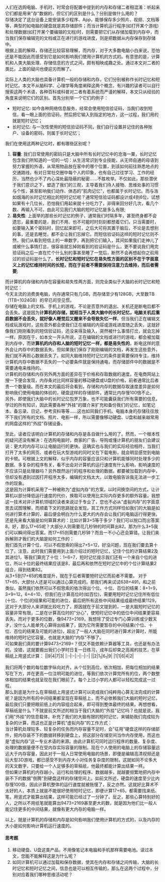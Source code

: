 人们在选购电脑、手机时，时常会将配置中提到的内存和存储二者相混淆：听起来它们都是用来"存"数据的，但它们的区别是什么？分别是做什么用的？  
存储决定了这台设备上能安装多少程序、App，能够保存多少照片、视频、文档等等，典型的如电脑的硬盘就是其存储部件；而当计算机运行程序(如打开某个游戏)和处理数据(如打开某个要编辑的文档)时，则需要把它们从存储加载到内存中，而当我们保存编辑完的文档或正在进行的游戏进度，则是把数据从内存保存到存储中。  
根据上面的解释，存储还比较容易理解，而内存，对于大多数电脑小白来说，恐怕还是不能因此而感受到它是如何影响我们使用计算机的方式的。有意思的是，计算机和人类大脑处理、存储信息的方式之间，颇有相映成趣之处。通过本文对二者的类比，上面的疑问也便迎刃而解了。  

实际上人类的大脑也具备计算机一般的存储和内存，它们分别被称作长时记忆和短时记忆。本文不从脑科学、心理学等角度阐释这两个概念，有兴趣的读者可以自行搜索这两个术语，各种百科或科普对二者有着系统而严谨的解释，本文只从经验的角度来说明它们的区别。首先分别举一个它们的例子：
* 短时记忆: 如今各种网络信息服务，经常会使用短信验证码，当我们收到短信，看一眼上面的验证码，然后把它输入到指定的地方，这一过程，我们用的就是短时记忆；
* 长时记忆: 与一次性使用的短信验证码不同，我们自行设置并记住的各种账户、设备的密码，则属于长时记忆；

我们在使用这两种记忆时，都有哪些区别呢？
1. **容量**: 我们日常使用的密码只是大脑中所有长时记忆中的沧海一粟，长时记忆包含我们所知道的一切的一切：从生活常识到专业技能，从无师自通的母语到努力掌握的外语，从常用物品放在家中的哪个位置，到该如何前往熟悉地点的交通路线，有对日常社交圈中每个人的印象，也有自己过往学习、工作的经历，当然也少不了内心深处最隐蔽的秘密……不胜枚举。不仅如此，那些潜伏于我们意识之下，塑造了我们的三观，主导着我们待人接物、思维处事的习惯与个性，甚至影响我们动作、体态的"肌肉记忆"，也都属于长时记忆。而与浩如烟海的长时记忆相比的短时记忆呢？通常短信验证码都设计成4到6位，试想如果有十几位长，恐怕我们用起来就十分吃力了，非得来回分好几次，看几个数、再输入不可。由此可见我们大脑的短时记忆是多么有限;
2. **易失性**: 上面举的那些长时记忆的例子，通常我们时隔多年，甚至终身都不会遗忘，最重要的是，我们不用、也不可能时时刻刻都想着它们，只当需要时，如要输入某个密码时，回忆起来即可，之后大可将其置于脑后，不论是去想别的事，还是去睡觉，都不会让我们忘掉它。而短信验证码这样的短时记忆则不然，我们从看到短信上的一串数字，再到把它们输入，其间如果我们走神儿了或被什么事情打岔，很容易就忘掉刚看到的验证码是什么，更不要说我们用完验证码之后一直在忙个什么别的事甚至睡了一觉后，断然不会再想起你之前用过的验证码是什么了。**长时记忆和短时记忆在易失性方面的区别不在于字面意义上的记忆维持时间的长短，而在于前者不需要保持注意力去维持，而后者需要**;  

而计算机的存储和内存在容量和易失性两方面，则完全类似于大脑的长时记忆和短时记忆：  
今天主流的消费类电脑，内存通常只有几GB，而存储至少有128GB，大至数TB（1TB=1024GB）的早已司空见惯。  
存储在电脑上的文档、手机上的游戏，不论是否意外的退出、关机还是断电后都不会丢失。这是因为**计算机的存储，就相当于人类大脑中的长时记忆，电脑关机后重启数据不会丢失，就好像人睡觉后又醒来不会导致失忆一样**。但当我们正在编辑文档或玩游戏时，这些意外都会使我们正在编辑的内容或游戏进度随之丢失，这就好像我们刚刚看到的短信验证码，还没来得及输入，突然被什么事情打岔，就会忘掉一样。原因在于，如本文一开头所说，正在编辑的文档或进行的游戏，都会被加载到内存中，而**计算机的内存和人脑的短时记忆一样，都是易失性的**，断电这样的意外会让内存中的数据丢失。但如果我们保存了刚刚编辑的文档，再发生这些意外，我们就不再担心数据丢失了。如同大脑维持短时记忆的条件是需要保持专注，维持计算机内存中数据不丢失的一个必要条件就是保持通电，而存储部件中的数据是不需要通电来维持的。   
计算机的存储和内存另外两方面的差异在于价格和存取数据的速度。在电商网站上搜一下便会发现，内存条对比同样容量的移动硬盘或U盘的价格，前者通常比后者贵一个数量级。而在本文的最后将会看到，存储和内存的数据存取速度差异是如何影响我们使用电脑的体验的，硬盘这样的存储部件，通常比内存慢100倍不止。  
另外，即使我们大脑中的长时记忆包罗万象，也不可能囊获我们所有需要的信息，学过的所有知识，因此需要各种"外挂"的媒介来扩充和备份我们的记忆，如笔记本、备忘录、日记，参考资料等等……这也如同我们手机、电脑本身的存储往往放不下我们所有的文档、照片、电影一样，所以需要像移动硬盘、U盘和越来越常用的网盘这样的"外挂"存储设备。  

至此，读者应该明白计算机的存储和内存是各自做什么用的了。然而，一个根本性的疑问还没有解决：在选购电脑时，商家的广告、导购或懂计算机的朋友们会建议说：更大的内存可以让电脑运行的更快。这确实也与我们的实际经验相符，当我们打开了太多的网页、或者在玩大型游戏的同时又在下载电影，就会明显感觉到电脑的卡顿。可根据上文的解释，似乎内存的容量应该只和计算机能够同时处理多少的数据、多复杂的程序有关，看不出会对计算机的运行速度有什么影响，影响速度的不应该只是处理器吗？另外既然运行的程序和处理的数据，都要被加载到内存中，但却没有遇到过因打开程序太多，编辑的文档太大，以致电脑告诉我无法进一步工作的现象。  
这是因为计算机采用了一种被称为"虚拟内存"的方案，以时间换空间的方式，让计算机以部分降低运行速度的代价，换取可以使用比实际内存更多的额外容量。我想这一技术对非计算机领域的读者来说过于专业了，您也不必从"虚拟内存"的字面意思去试图理解，而顺着下文的思路就会发现，其工作方式同样恰如我们的大脑是如何进行算术计算的，最后便会明白为什么更大的内存会让我们的电脑运行得更快。  
还是先来看大脑是如何算算术的：比如计算3+5等于多少？我们可以脱口而出答案8。好，那么17+65呢？大部分人则需要花几秒钟的时间算出82。那为什么3+5我们可以瞬间得出答案，而17+65则需要几秒钟？而且一不小心还会算错。让我们来拆解刚才我们的大脑是如何工作的：  
我们首先计算个位，可以不假思索的得出7+5=12，好没问题，现在我们要去算十位了，注意，此时我们需要用到上面介绍过的短时记忆，记住个位的计算结果2及其进位1，等我们算完了十位：1+6=7，短时记忆提示我们还有一个来自个位的进位，所以十位的最终结果应该是8，最后再和依然在短时记忆中的个位计算结果2组合，得到结果82。  
从3+5到17+65的难度提升，就在于后者需要短时记忆而前者不需要。 
对于17+65，大部分人还是可以通过心算完成的。那我们再来试试638+491，和之前类似，虽然我们依然可以不假思索的依次得出个位、十位、百位的结果：8+1=9，3+9=12，6+4=10，但我们在计算高位时(如百位)，需要用短时记忆记住所有低位(十位、个位)的结果和可能的进位，最后把所有这些中间结果组成最终结果1129，这对于大部分人来讲就比较吃力了，原因就在于前文提到的，一是大脑短时记忆的容量非常有限，二是在计算高位时的"分心"，使短时记忆中的低位中间结果更容易丢失。而对于更多的位数，像9473+2169，我想除了受过专门心算训练或少数天才，没什么人能单凭心算得出结果了，因为它所需要暂存的中间结果(个位、十位、百位的结果及可能的进位)，超出了一般人大脑在同时进行算术计算时，所能维持的短时记忆容量，也就是大脑的"内存"不够了。  
可如果我们真的要计算9473+2169=？但又不能依赖计算器等工具，也还是有办法的。没错，这就要搬出我们小学时日复一日练习，成年后却束之高阁的技艺，在草稿纸上用竖式计算：
||9|4|7|3|
|:-|:-|:-|:-|:-|
||2|$1_1$|$6_1$|9|
|1|1|6|4|2|

我们将两个数的每位数字纵向对齐，从个位到高位，依次相加，把每位相加的结果写在下方，并在更高一位注明可能的进位，等我们依次计算完所有的位，两个数整体相加的结果也就呈现在我们眼前了。每个上过小学的人都可以轻松完成这一过程。  
那么到底是为什么在草稿纸上用竖式计算可以完成我们纯粹用心算无法完成的计算呢？是因为所有的中间结果都呈现在草稿纸上，而不必依赖我们大脑的短时记忆，最后我们只要把眼前纸上的内容组合起来，即可得到整体最终的结果。再想想看，草稿纸是什么？不就是前文所述的相当于我们大脑的"外挂"记忆吗？也就是说，我们用"外挂"的信息载体，补充了我们的大脑有限的短时记忆，来辅助我们完成较为复杂的计算，而这也正是计算机“虚拟内存”的工作方式：  
当计算机处理较多、较复杂的任务而内存容量不足时，会"征用"硬盘这样的存储部件，把内存装不下的数据转移到硬盘上，把这部分存储空间当作内存使用，而这也是“虚拟内存”这一专业术语的来源。由此计算机可同时运行程序的数量、复杂度、处理的数据量便不在受内存实际容量的限制。现在个人使用的电脑上的存储容量远远大于内存容量，因此对于一般人日常使用电脑的场景，即便是编辑高清视频还是玩大型3D游戏，都已感受不到内存大小对任务复杂度的限制，这就如同不论多大的天文数字，只要给一个人足够多的草稿纸，他最终都能计算出结果一样。  
但如果计算机的内存越小，运行和处理的程序、数据越多，就越要频繁地把内存中装不下的数据"倒腾"到硬盘这样的存储空间上。如前文所述，硬盘的速度至少比内存慢100倍，因此计算机整体的运行速度就被拖慢了，反之亦然。这就好比算术不太好的人，本质上就是不能很好使用短时记忆，即便计算17+65，都需要找来纸、笔，用竖式才能算出结果，这样可能已经过了一分钟了。反之，那些心算特别好的人，之所以不用纸笔就能算出9473+2169甚至更大的数，就是因为他们比一般人能记住更多的中间结果，就像有更大内存的电脑一样。 

以上，就是计算机的存储和内存是如何影响我们使用计算机的方式的，以及内存的大小是如何影响计算机运行速度的。 

#### 思考题
1. 移动硬盘、U盘这类产品，不用像笔记本电脑和手机那样需要电池。读过本文，您能不能解释这是为什么呢？
2. 如同计算机可以通过加载和保存数据，使其在内存和存储之间传输，大脑的长时记忆和短时记忆之间，信息也是可以相互传输的，那么在这两个过程中，分别对应着我们哪种思维活动呢？